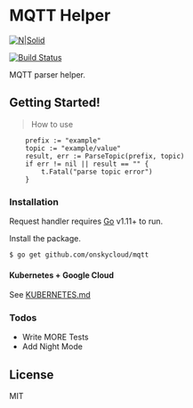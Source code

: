 # MQTT Helper

[![N|Solid](https://cldup.com/dTxpPi9lDf.thumb.png)](https://github.com/onskycloud/mqtt)

[![Build Status](https://travis-ci.org/joemccann/dillinger.svg?branch=master)](https://github.com/onskycloud/mqtt)

MQTT parser helper.

## Getting Started!

> How to use
```
    prefix := "example"
	topic := "example/value"
	result, err := ParseTopic(prefix, topic)
	if err != nil || result == "" {
		t.Fatal("parse topic error")
	}
```

### Installation

Request handler requires [Go](https://golang.org/) v1.11+ to run.

Install the package.

```sh
$ go get github.com/onskycloud/mqtt
```

#### Kubernetes + Google Cloud

See [KUBERNETES.md](https://github.com/joemccann/dillinger/blob/master/KUBERNETES.md)


### Todos

 - Write MORE Tests
 - Add Night Mode

License
----

MIT